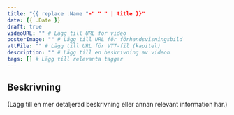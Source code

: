 ```yaml
---
title: "{{ replace .Name "-" " " | title }}"
date: {{ .Date }}
draft: true
videoURL: "" # Lägg till URL för video
posterImage: "" # Lägg till URL för förhandsvisningsbild
vttFile: "" # Lägg till URL för VTT-fil (kapitel)
description: "" # Lägg till en beskrivning av videon
tags: [] # Lägg till relevanta taggar
---
```


## Beskrivning

(Lägg till en mer detaljerad beskrivning eller annan relevant information här.)
